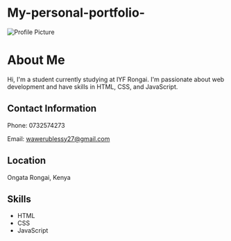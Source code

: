 # My-personal-portfolio-
<!DOCTYPE html>
<html>
<head>
    <title>Personal Portfolio</title>
</head>
<body>
    <div class="container">
        <img class="profile-picture" src="female-image.jpg" alt="Profile Picture">
        <h1>About Me</h1>
        <p>Hi, I'm a student currently studying at IYF Rongai. I'm passionate about web development and have skills in HTML, CSS, and JavaScript.</p>
        <h2>Contact Information</h2>
        <p>Phone: 0732574273</p>
        <p>Email: <a href="mailto:wawerublessy27@gmail.com">wawerublessy27@gmail.com</a></p>
        <h2>Location</h2>
        <p>Ongata Rongai, Kenya</p>
        <h2>Skills</h2>
        <ul>
            <li>HTML</li>
            <li>CSS</li>
            <li>JavaScript</li>
        </ul>
    </div>
</body>
</html>
